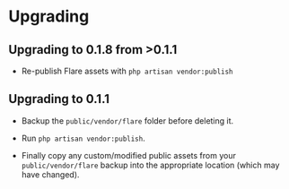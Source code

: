 # Upgrading

## Upgrading to 0.1.8 from >0.1.1
- Re-publish Flare assets with `php artisan vendor:publish`

## Upgrading to 0.1.1
- Backup the `public/vendor/flare` folder before deleting it.

- Run `php artisan vendor:publish`.

- Finally copy any custom/modified public assets from your `public/vendor/flare` backup into the appropriate location (which may have changed).